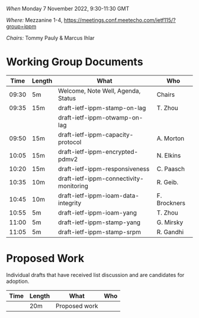 *When*   Monday 7 November 2022, 9:30-11:30 GMT

*Where:*  Mezzanine 1-4, https://meetings.conf.meetecho.com/ietf115/?group=ippm

*Chairs:* Tommy Pauly & Marcus Ihlar

# Working Group Documents

| Time    | Length | What                                        | Who          |
|---------|--------|---------------------------------------------|--------------|
| 09:30   | 5m     | Welcome, Note Well, Agenda, Status          | Chairs       |
| 09:35   | 15m    | draft-ietf-ippm-stamp-on-lag                | T. Zhou      |
|         |        | draft-ietf-ippm-otwamp-on-lag               |              |
| 09:50   | 15m    | draft-ietf-ippm-capacity-protocol           | A. Morton    |
| 10:05   | 15m    | draft-ietf-ippm-encrypted-pdmv2             | N. Elkins    |
| 10:20   | 15m    | draft-ietf-ippm-responsiveness              | C. Paasch    |
| 10:35   | 10m    | draft-ietf-ippm-connectivity-monitoring     | R. Geib.     |
| 10:45   | 10m    | draft-ietf-ippm-ioam-data-integrity         | F. Brockners |
| 10:55   | 5m     | draft-ietf-ippm-ioam-yang                   | T. Zhou      |
| 11:00   | 5m     | draft-ietf-ippm-stamp-yang                  | G. Mirsky    |
| 11:05   | 5m     | draft-ietf-ippm-stamp-srpm                  | R. Gandhi    |

# Proposed Work

Individual drafts that have received list discussion and are candidates for adoption.

| Time    | Length | What                                        | Who          |
|---------|--------|---------------------------------------------|--------------|
|         | 20m    | Proposed work                               |              |
